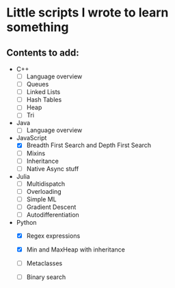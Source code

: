 # Little scripts I wrote to learn something

## Contents to add:
- C++
  - [ ] Language overview
  - [ ] Queues
  - [ ] Linked Lists
  - [ ] Hash Tables
  - [ ] Heap
  - [ ] Tri
- Java
  - [ ] Language overview
- JavaScript
  - [x] Breadth First Search and Depth First Search
  - [ ] Mixins
  - [ ] Inheritance
  - [ ] Native Async stuff
- Julia
  - [ ] Multidispatch
  - [ ] Overloading
  - [ ] Simple ML
  - [ ] Gradient Descent
  - [ ] Autodifferentiation
- Python
  - [x] Regex expressions
  - [x] Min and MaxHeap with inheritance
  - [ ] Metaclasses
  - [ ] Binary search



